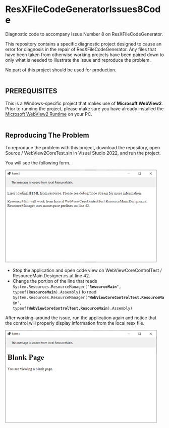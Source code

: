 # ResXFileCodeGeneratorIssues8Code
Diagnostic code to accompany Issue Number 8 on ResXFileCodeGenerator.

This repository contains a specific diagnostic project designed to cause an error for diagnosis in the repair of ResXFileCodeGenerator. Any files that have been taken from otherwise working projects have been paired down to only what is needed to illustrate the issue and reproduce the problem.

No part of this project should be used for production.<br /><br />

## PREREQUISITES
This is a Windows-specific project that makes use of **Microsoft WebView2**. Prior to running the project, please make sure you have already installed the [Microsoft WebView2 Runtime](https://developer.microsoft.com/en-us/microsoft-edge/webview2/) on your PC.<br /><br />

## Reproducing The Problem
To reproduce the problem with this project, download the repository, open Source / WebView2CoreTest.sln in Visual Studio 2022, and run the project.

You will see the following form.

<img src="Images/Form1WithError.png" style="width:5in;height:3.05in" />

 - Stop the application and open code view on WebViewCoreControlTest / ResourceMain.Designer.cs at line 42.
 - Change the portion of the line that reads <code>System.Resources.ResourceManager("<b>ResourceMain</b>", typeof(<b>ResourceMain</b>).Assembly)</code> to read <code>System.Resources.ResourceManager("<b>WebViewCoreControlTest.ResourceMain</b>", typeof(<b>WebViewCoreControlTest.ResourceMain</b>).Assembly)</code>

After working-around the issue, run the application again and notice that the control will properly display information from the local resx file.

<img src="Images/Form1WithoutError.png" style="width:5in;height:3.05in" />




